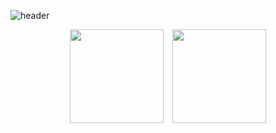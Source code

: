 
![header](https://capsule-render.vercel.app/api?type=venom&color=blue&height=250&section=header&text=Kyutark%20Kim&fontSize=50&fontcolor=white)

<p align="center">
  <img src="https://github-readme-stats.vercel.app/api/top-langs/?username=Kyutark&layout=compact" style="height: 150px; margin-right: 10px;"/>
  <img src="https://github-readme-stats.vercel.app/api?username=Kyutark&show_icons=true&theme=transparent" style="height: 150px;"/>
</p>
